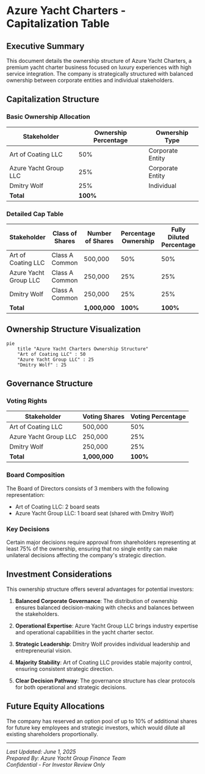 # Azure Yacht Charters - Capitalization Table

## Executive Summary

This document details the ownership structure of Azure Yacht Charters, a premium yacht charter business focused on luxury experiences with high service integration. The company is strategically structured with balanced ownership between corporate entities and individual stakeholders.

## Capitalization Structure

### Basic Ownership Allocation

| Stakeholder | Ownership Percentage | Ownership Type |
|-------------|---------------------|----------------|
| Art of Coating LLC | 50% | Corporate Entity |
| Azure Yacht Group LLC | 25% | Corporate Entity |
| Dmitry Wolf | 25% | Individual |
| **Total** | **100%** | |

### Detailed Cap Table

| Stakeholder | Class of Shares | Number of Shares | Percentage Ownership | Fully Diluted Percentage |
|-------------|----------------|------------------|---------------------|--------------------------|
| Art of Coating LLC | Class A Common | 500,000 | 50% | 50% |
| Azure Yacht Group LLC | Class A Common | 250,000 | 25% | 25% |
| Dmitry Wolf | Class A Common | 250,000 | 25% | 25% |
| **Total** | | **1,000,000** | **100%** | **100%** |

## Ownership Structure Visualization

```mermaid
pie
    title "Azure Yacht Charters Ownership Structure"
    "Art of Coating LLC" : 50
    "Azure Yacht Group LLC" : 25
    "Dmitry Wolf" : 25
```

## Governance Structure

### Voting Rights

| Stakeholder | Voting Shares | Voting Percentage |
|-------------|--------------|-------------------|
| Art of Coating LLC | 500,000 | 50% |
| Azure Yacht Group LLC | 250,000 | 25% |
| Dmitry Wolf | 250,000 | 25% |
| **Total** | **1,000,000** | **100%** |

### Board Composition

The Board of Directors consists of 3 members with the following representation:
- Art of Coating LLC: 2 board seats
- Azure Yacht Group LLC: 1 board seat (shared with Dmitry Wolf)

### Key Decisions

Certain major decisions require approval from shareholders representing at least 75% of the ownership, ensuring that no single entity can make unilateral decisions affecting the company's strategic direction.

## Investment Considerations

This ownership structure offers several advantages for potential investors:

1. **Balanced Corporate Governance**: The distribution of ownership ensures balanced decision-making with checks and balances between the stakeholders.

2. **Operational Expertise**: Azure Yacht Group LLC brings industry expertise and operational capabilities in the yacht charter sector.

3. **Strategic Leadership**: Dmitry Wolf provides individual leadership and entrepreneurial vision.

4. **Majority Stability**: Art of Coating LLC provides stable majority control, ensuring consistent strategic direction.

5. **Clear Decision Pathway**: The governance structure has clear protocols for both operational and strategic decisions.

## Future Equity Allocations

The company has reserved an option pool of up to 10% of additional shares for future key employees and strategic investors, which would dilute all existing shareholders proportionally.

---

*Last Updated: June 1, 2025*  
*Prepared By: Azure Yacht Group Finance Team*  
*Confidential - For Investor Review Only* 